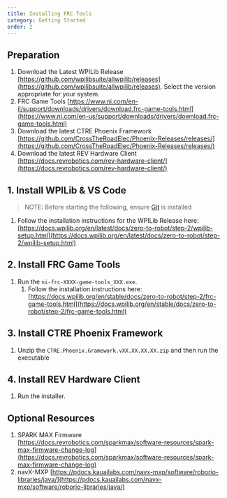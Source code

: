 ```yaml
---
title: Installing FRC Tools
category: Getting Started
order: 2
---
```


## Preparation
1. Download the Latest WPILib Release [https://github.com/wpilibsuite/allwpilib/releases](https://github.com/wpilibsuite/allwpilib/releases). Select the version appropriate for your system.  
2. FRC Game Tools [https://www.ni.com/en-il/support/downloads/drivers/download.frc-game-tools.html](https://www.ni.com/en-us/support/downloads/drivers/download.frc-game-tools.html) 
3. Download the latest CTRE Phoenix Framework [https://github.com/CrossTheRoadElec/Phoenix-Releases/releases/](https://github.com/CrossTheRoadElec/Phoenix-Releases/releases/)  
4. Download the latest REV Hardware Client [https://docs.revrobotics.com/rev-hardware-client/](https://docs.revrobotics.com/rev-hardware-client/)

## 1. Install WPILib & VS Code
> NOTE: Before starting the following, ensure [Git](../installing-git/) is installed  

1. Follow the installation instructions for the WPILib Release here: [https://docs.wpilib.org/en/latest/docs/zero-to-robot/step-2/wpilib-setup.html](https://docs.wpilib.org/en/latest/docs/zero-to-robot/step-2/wpilib-setup.html)  

## 2. Install FRC Game Tools  
1. Run the `ni-frc-XXXX-game-tools_XXX.exe`.  
    1. Follow the installation instructions here: [https://docs.wpilib.org/en/stable/docs/zero-to-robot/step-2/frc-game-tools.html](https://docs.wpilib.org/en/stable/docs/zero-to-robot/step-2/frc-game-tools.html)

## 3. Install CTRE Phoenix Framework  
1. Unzip the `CTRE.Phoenix.Gramework.vXX.XX.XX.XX.zip` and then run the executable  

## 4. Install REV Hardware Client  
1. Run the installer.  

## Optional Resources  
1. SPARK MAX Firmware [https://docs.revrobotics.com/sparkmax/software-resources/spark-max-firmware-change-log](https://docs.revrobotics.com/sparkmax/software-resources/spark-max-firmware-change-log)  
2. navX-MXP [https://pdocs.kauailabs.com/navx-mxp/software/roborio-libraries/java/](https://pdocs.kauailabs.com/navx-mxp/software/roborio-libraries/java/)